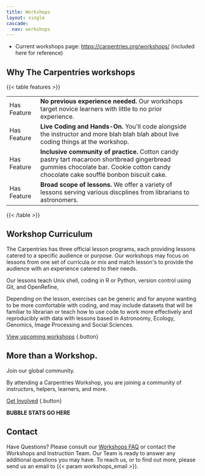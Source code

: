```yaml
---
title: Workshops
layout: single
cascade:
  nav: workshops
---
```


* Current workshops page: https://carpentries.org/workshops/ (included here for reference)

## Why The Carpentries workshops

{{< table features >}}
<table>
    <tr>
        <td>Has Feature</td>
        <td><b>No previous experience needed.</b> Our workshops target novice learners with little to no prior experience. </td>
    </tr>
    <tr>
        <td>Has Feature</td>
        <td><b>Live Coding and Hands-On.</b> You'll code alongside the instructor and more blah blah blah about live coding things at the workshop. </td>
    </tr>
    <tr>
        <td>Has Feature</td>
        <td><b>Inclusive community of practice.</b> Cotton candy pastry tart macaroon shortbread gingerbread gummies chocolate bar. Cookie cotton candy chocolate cake soufflé bonbon biscuit cake.</td>
    </tr>
    <tr>
        <td>Has Feature</td>
        <td><b>Broad scope of lessons. </b>  We offer a variety of lessons serving various discplines from librarians to astronomers.</td>
    </tr>    

</table>
{{< /table >}}

## Workshop Curriculum

The Carpentries has three official lesson programs, each providing lessons catered to a specific audience or purpose. Our workshops may focus on lessons from one set of curricula or mix and match lesson's to provide the audience with an experience catered to their needs.

Our lessons teach  Unix shell, coding in R or Python, version control using Git, and OpenRefine,

Depending on the lesson, exercises can be generic and for anyone wanting to be more comfortable with coding, and may include datasets that will be familiar to librarian or teach how to use code to work more effectively and reproducibly with data with lessons based in Astronoomy, Ecology, Genomics, Image Processing and Social Sciences. 

[View upcoming workshops](/workshops/upcoming-workshops)
{.button}

## More than a Workshop.

Join our global community.

By attending a Carpentries Workshop, you are joining a community of instructors, helpers, learners, and more.

[Get Involved](/community/get-involved/)
{.button}

**BUBBLE STATS GO HERE**

## Contact 

Have Questions? Please consult our [Workshops FAQ](/workshops/workshops-faq) or contact the Workshops and Instruction Team. Our Team is ready to answer any additional questions you may have. To reach us, or to find out more, please send us an email to {{< param workshops_email >}}.